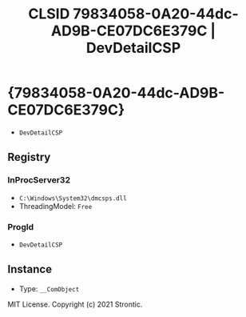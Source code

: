 ﻿---
title: "CLSID 79834058-0A20-44dc-AD9B-CE07DC6E379C | DevDetailCSP"
excerpt: What is COM-Object CLSID 79834058-0A20-44dc-AD9B-CE07DC6E379C?
---

# {79834058-0A20-44dc-AD9B-CE07DC6E379C}

* `DevDetailCSP`

## Registry


### InProcServer32

* `C:\Windows\System32\dmcsps.dll`
* ThreadingModel: `Free`

### ProgId

* `DevDetailCSP`

## Instance

* Type: `__ComObject`

MIT License. Copyright (c) 2021 Strontic.



